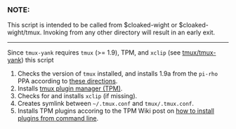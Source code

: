 ### NOTE:
This script is intended to be called from $cloaked-wight or $cloaked-wight/tmux.
Invoking from any other directory will result in an early exit.
************ 

Since `tmux-yank` requires `tmux` (>= 1.9), TPM, and `xclip` (see
[tmux/tmux-yank](tmux-yank.md)) this script

1. Checks the version of `tmux` installed, and installs 1.9a from the `pi-rho` PPA
   according to [these directions](http://stackoverflow.com/questions/25940944/ugrade-tmux-from-1-8-to-1-9-on-ubuntu-14-04).
2. Installs [tmux plugin manager (TPM)](https://github.com/tmux-plugins/tpm).
3. Checks for and installs `xclip` (if missing).
4. Creates symlink between `~/.tmux.conf` and `tmux/.tmux.conf`.
5. Installs TPM plugins accoring to the TPM Wiki post on
[how to install plugins from command line](https://github.com/tmux-plugins/tpm/wiki/Installing-plugins-via-the-command-line-only).
